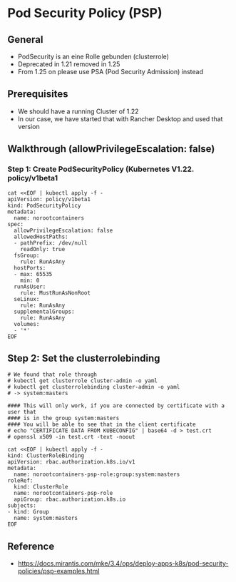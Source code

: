 # Pod Security Policy (PSP)  

## General 

  * PodSecurity is an eine Rolle gebunden (clusterrole)
  * Deprecated in 1.21 removed in 1.25
  * From 1.25 on please use PSA (Pod Security Admission) instead 

## Prerequisites 

  * We should have a running Cluster of 1.22 
  * In our case, we have started that with Rancher Desktop and used that version 

## Walkthrough (allowPrivilegeEscalation: false)

### Step 1: Create PodSecurityPolicy (Kubernetes V1.22. policy/v1beta1 

```
cat <<EOF | kubectl apply -f -
apiVersion: policy/v1beta1
kind: PodSecurityPolicy
metadata:
  name: norootcontainers
spec:
  allowPrivilegeEscalation: false
  allowedHostPaths:
  - pathPrefix: /dev/null
    readOnly: true
  fsGroup:
    rule: RunAsAny
  hostPorts:
  - max: 65535
    min: 0
  runAsUser:
    rule: MustRunAsNonRoot
  seLinux:
    rule: RunAsAny
  supplementalGroups:
    rule: RunAsAny
  volumes:
  - '*'
EOF
```

## Step 2: Set the clusterrolebinding

```
# We found that role through 
# kubectl get clusterrole cluster-admin -o yaml 
# kubectl get clusterrolebinding cluster-admin -o yaml
# -> system:masters 

#### This will only work, if you are connected by certificate with a user that 
#### is in the group system:masters 
#### You will be able to see that in the client certificate
# echo "CERTIFICATE DATA FROM KUBECONFIG" | base64 -d > test.crt 
# openssl x509 -in test.crt -text -noout

cat <<EOF | kubectl apply -f -
kind: ClusterRoleBinding
apiVersion: rbac.authorization.k8s.io/v1
metadata:
  name: norootcontainers-psp-role:group:system:masters
roleRef:
  kind: ClusterRole
  name: norootcontainers-psp-role
  apiGroup: rbac.authorization.k8s.io
subjects:
- kind: Group
  name: system:masters 
EOF

```




## Reference 

  * https://docs.mirantis.com/mke/3.4/ops/deploy-apps-k8s/pod-security-policies/psp-examples.html
